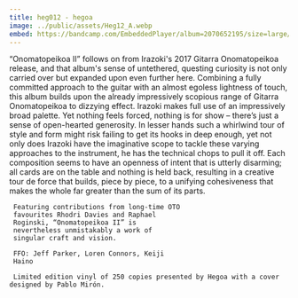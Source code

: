 ```yaml
---
title: heg012 - hegoa
image: ../public/assets/Heg12_A.webp
embed: https://bandcamp.com/EmbeddedPlayer/album=2070652195/size=large/bgcol=ffffff/linkcol=0687f5/tracklist=false/artwork=small/transparent=true/
---
```


“Onomatopeikoa II” follows on from
     Irazoki's 2017 Gitarra Onomatopeikoa
     release, and that album's sense of
     untethered, questing curiosity is not only
     carried over but expanded upon even
     further here. Combining a fully committed
     approach to the guitar with an almost
     egoless lightness of touch, this album
     builds upon the already impressively
     scopious range of Gitarra Onomatopeikoa to dizzying effect.
     Irazoki makes full use of an impressively
     broad palette. Yet nothing feels forced,
     nothing is for show – there’s just a sense
     of open-hearted generosity.
     In lesser hands such a whirlwind tour of
     style and form might risk failing to get
     its hooks in deep enough, yet not only
     does Irazoki have the imaginative scope to
     tackle these varying approaches to the
     instrument, he has the technical chops to
     pull it off. Each composition seems to
     have an openness of intent that is utterly
     disarming; all cards are on the table and
     nothing is held back, resulting in a
     creative tour de force that builds, piece
     by piece, to a unifying cohesiveness that
     makes the whole far greater than the sum
     of its parts.

     Featuring contributions from long-time OTO
     favourites Rhodri Davies and Raphael
     Roginski, “Onomatopeikoa II” is
     nevertheless unmistakably a work of
     singular craft and vision.

     FFO: Jeff Parker, Loren Connors, Keiji
     Haino

     Limited edition vinyl of 250 copies presented by Hegoa with a cover designed by Pablo Mirón.